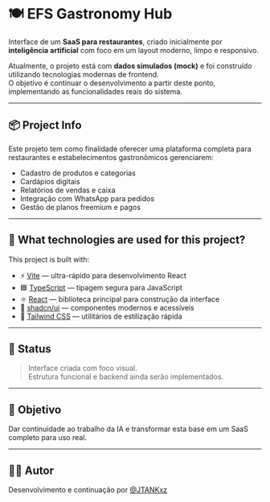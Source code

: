 # 🍽️ EFS Gastronomy Hub

Interface de um **SaaS para restaurantes**, criado inicialmente por **inteligência artificial** com foco em um layout moderno, limpo e responsivo.

Atualmente, o projeto está com **dados simulados (mock)** e foi construído utilizando tecnologias modernas de frontend.  
O objetivo é continuar o desenvolvimento a partir deste ponto, implementando as funcionalidades reais do sistema.

---

## 📦 Project Info

Este projeto tem como finalidade oferecer uma plataforma completa para restaurantes e estabelecimentos gastronômicos gerenciarem:

- Cadastro de produtos e categorias
- Cardápios digitais
- Relatórios de vendas e caixa
- Integração com WhatsApp para pedidos
- Gestão de planos freemium e pagos

---

## 🧪 What technologies are used for this project?

This project is built with:

- ⚡ [Vite](https://vitejs.dev/) — ultra-rápido para desenvolvimento React
- 🟦 [TypeScript](https://www.typescriptlang.org/) — tipagem segura para JavaScript
- ⚛️ [React](https://react.dev/) — biblioteca principal para construção da interface
- 🎨 [shadcn/ui](https://ui.shadcn.com/) — componentes modernos e acessíveis
- 💨 [Tailwind CSS](https://tailwindcss.com/) — utilitários de estilização rápida

---

## 🚧 Status

> Interface criada com foco visual.  
> Estrutura funcional e backend ainda serão implementados.

---

## 📌 Objetivo

Dar continuidade ao trabalho da IA e transformar esta base em um SaaS completo para uso real.

---

## 🧑‍💻 Autor

Desenvolvimento e continuação por [@JTANKxz](https://github.com/JTANKxz)